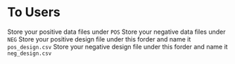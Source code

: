 # To Users

Store your positive data files under `POS`
Store your negative data files under `NEG`
Store your positive design file under this forder and name it `pos_design.csv`
Store your negative design file under this forder and name it `neg_design.csv`